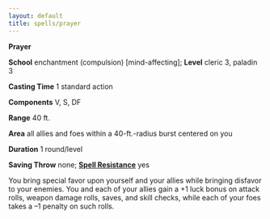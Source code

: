 ```yaml
---
layout: default
title: spells/prayer
---
```

 **Prayer**

**School** enchantment (compulsion) [mind-affecting]; **Level** cleric 3, paladin 3

**Casting Time** 1 standard action

**Components** V, S, DF

**Range** 40 ft.

**Area** all allies and foes within a 40-ft.-radius burst centered on you

**Duration** 1 round/level

**Saving Throw** none; **[Spell Resistance](../glossary#_spell-resistance)** yes

You bring special favor upon yourself and your allies while bringing disfavor to your enemies. You and each of your allies gain a +1 luck bonus on attack rolls, weapon damage rolls, saves, and skill checks, while each of your foes takes a –1 penalty on such rolls.

